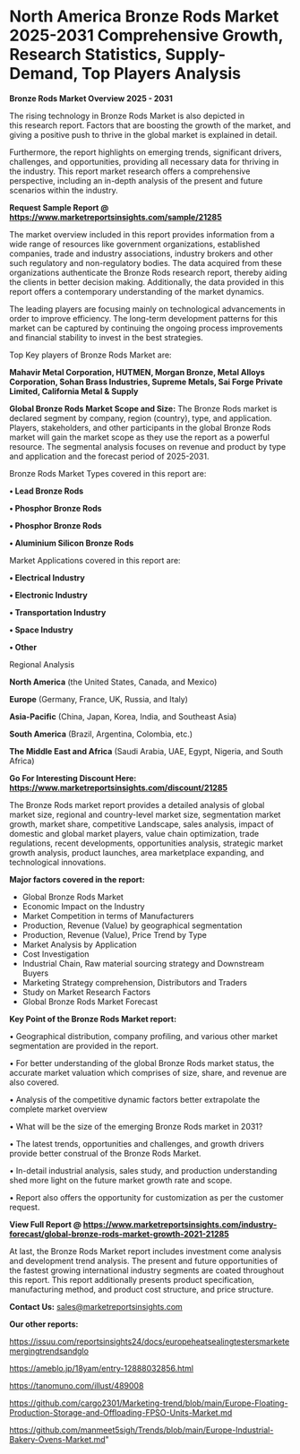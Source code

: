 # North America Bronze Rods Market 2025-2031 Comprehensive Growth, Research Statistics, Supply-Demand,  Top Players Analysis

<Strong> Bronze Rods Market Overview 2025 - 2031</strong>

The rising technology in Bronze Rods Market is also depicted in this research report. Factors that are boosting the growth of the market, and giving a positive push to thrive in the global market is explained in detail.

Furthermore, the report highlights on emerging trends, significant drivers, challenges, and opportunities, providing all necessary data for thriving in the industry. This report market research offers a comprehensive perspective, including an in-depth analysis of the present and future scenarios within the industry.

<strong>Request Sample Report @ <a href=https://www.marketreportsinsights.com/sample/21285>https://www.marketreportsinsights.com/sample/21285</a></strong>

The market overview included in this report provides information from a wide range of resources like government organizations, established companies, trade and industry associations, industry brokers and other such regulatory and non-regulatory bodies. The data acquired from these organizations authenticate the Bronze Rods research report, thereby aiding the clients in better decision making. Additionally, the data provided in this report offers a contemporary understanding of the market dynamics.

The leading players are focusing mainly on technological advancements in order to improve efficiency. The long-term development patterns for this market can be captured by continuing the ongoing process improvements and financial stability to invest in the best strategies.

Top Key players of Bronze Rods Market are:

<strong>Mahavir Metal Corporation, HUTMEN, Morgan Bronze, Metal Alloys Corporation, Sohan Brass Industries, Supreme Metals, Sai Forge Private Limited, California Metal & Supply</strong>

<strong><b>Global Bronze Rods Market Scope and Size:</b></strong>
The Bronze Rods market is declared segment by company, region (country), type, and application. Players, stakeholders, and other participants in the global Bronze Rods market will gain the market scope as they use the report as a powerful resource. The segmental analysis focuses on revenue and product by type and application and the forecast period of 2025-2031.

Bronze Rods Market Types covered in this report are:

<strong>• Lead Bronze Rods

• Phosphor Bronze Rods

• Phosphor Bronze Rods

• Aluminium Silicon Bronze Rods</strong>

Market Applications covered in this report are:

<strong>• Electrical Industry

• Electronic Industry

• Transportation Industry

• Space Industry

• Other</strong> 

Regional Analysis

<strong>North America</strong> (the United States, Canada, and Mexico)

<strong>Europe</strong> (Germany, France, UK, Russia, and Italy)

<strong>Asia-Pacific</strong> (China, Japan, Korea, India, and Southeast Asia)

<strong>South America</strong> (Brazil, Argentina, Colombia, etc.)

<strong>The Middle East and Africa</strong> (Saudi Arabia, UAE, Egypt, Nigeria, and South Africa)

<strong>Go For Interesting Discount Here: <a href=https://www.marketreportsinsights.com/discount/21285>https://www.marketreportsinsights.com/discount/21285</a></strong>

The Bronze Rods market report provides a detailed analysis of global market size, regional and country-level market size, segmentation market growth, market share, competitive Landscape, sales analysis, impact of domestic and global market players, value chain optimization, trade regulations, recent developments, opportunities analysis, strategic market growth analysis, product launches, area marketplace expanding, and technological innovations.

<strong><b>Major factors covered in the report:</b></strong>
<ul>
  <li>Global Bronze Rods Market </li>
  <li>Economic Impact on the Industry</li>
  <li>Market Competition in terms of Manufacturers</li>
  <li>Production, Revenue (Value) by geographical segmentation</li>
  <li>Production, Revenue (Value), Price Trend by Type</li>
  <li>Market Analysis by Application</li>
  <li>Cost Investigation</li>
  <li>Industrial Chain, Raw material sourcing strategy and Downstream Buyers</li>
  <li>Marketing Strategy comprehension, Distributors and Traders</li>
  <li>Study on Market Research Factors</li>
  <li>Global Bronze Rods Market Forecast</li>
</ul>

<strong><b>Key Point of the Bronze Rods Market report:</b></strong>

• Geographical distribution, company profiling, and various other market segmentation are provided in the report.

• For better understanding of the global Bronze Rods market status, the accurate market valuation which comprises of size, share, and revenue are also covered.

• Analysis of the competitive dynamic factors better extrapolate the complete market overview

• What will be the size of the emerging Bronze Rods market in 2031?

• The latest trends, opportunities and challenges, and growth drivers provide better construal of the Bronze Rods Market.

• In-detail industrial analysis, sales study, and production understanding shed more light on the future market growth rate and scope.

• Report also offers the opportunity for customization as per the customer request.

<strong><b>View Full Report @ <a href=https://www.marketreportsinsights.com/industry-forecast/global-bronze-rods-market-growth-2021-21285>https://www.marketreportsinsights.com/industry-forecast/global-bronze-rods-market-growth-2021-21285</a></b></strong>


At last, the Bronze Rods Market report includes investment come analysis and development trend analysis. The present and future opportunities of the fastest growing international industry segments are coated throughout this report. This report additionally presents product specification, manufacturing method, and product cost structure, and price structure.

<strong>Contact Us:</strong>
sales@marketreportsinsights.com

<strong>Our other reports:</strong>

<a href=https://issuu.com/reportsinsights24/docs/europeheatsealingtestersmarketemergingtrendsandglo>https://issuu.com/reportsinsights24/docs/europeheatsealingtestersmarketemergingtrendsandglo</a>

<a href=https://ameblo.jp/18yam/entry-12888032856.html>https://ameblo.jp/18yam/entry-12888032856.html</a>

<a href=https://tanomuno.com/illust/489008>https://tanomuno.com/illust/489008</a>

<a href=https://github.com/cargo2301/Marketing-trend/blob/main/Europe-Floating-Production-Storage-and-Offloading-FPSO-Units-Market.md>https://github.com/cargo2301/Marketing-trend/blob/main/Europe-Floating-Production-Storage-and-Offloading-FPSO-Units-Market.md</a>

<a href=https://github.com/manmeet5sigh/Trends/blob/main/Europe-Industrial-Bakery-Ovens-Market.md>https://github.com/manmeet5sigh/Trends/blob/main/Europe-Industrial-Bakery-Ovens-Market.md</a>"
